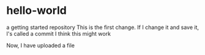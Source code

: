 # hello-world
a getting started repository
This is the first change. If I change it and save it, I's called a commit
I think this might work

Now, I have uploaded a file
